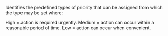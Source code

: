 ﻿Identifies the predefined types of priority that can be assigned from which the type may be set where:

High = action is required urgently.
Medium = action can occur within a reasonable period of time.
Low = action can occur when convenient.